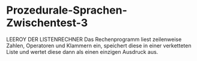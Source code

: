 # Prozedurale-Sprachen-Zwischentest-3
LEEROY DER LISTENRECHNER Das Rechenprogramm liest zeilenweise Zahlen, Operatoren und Klammern ein, speichert diese in einer verketteten Liste und wertet diese dann als einen einzigen Ausdruck aus.
